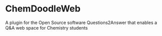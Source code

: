 ChemDoodleWeb
=============

A plugin for the Open Source software Questions2Answer that enables a Q&amp;A web space for Chemistry students